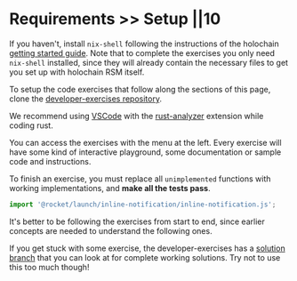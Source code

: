 # Requirements >> Setup ||10

If you haven't, install `nix-shell` following the instructions of the holochain [getting started guide](https://developer.holochain.org/docs/install/). Note that to complete the exercises you only need `nix-shell` installed, since they will already contain the necessary files to get you set up with holochain RSM itself.

To setup the code exercises that follow along the sections of this page, clone the [developer-exercises repository](https://github.com/holochain-gym/developer-exercises).

We recommend using [VSCode](https://code.visualstudio.com/) with the [rust-analyzer](https://rust-analyzer.github.io/) extension while coding rust.

You can access the exercises with the menu at the left. Every exercise will have some kind of interactive playground, some documentation or sample code and instructions.

To finish an exercise, you must replace all `unimplemented` functions with working implementations, and **make all the tests pass**. 

```js script
import '@rocket/launch/inline-notification/inline-notification.js';
```
<inline-notification type="warning" title="Order of exercises">

It's better to be following the exercises from start to end, since earlier concepts are needed to understand the following ones.

</inline-notification>

<inline-notification type="tip" title="Solutions">

If you get stuck with some exercise, the developer-exercises has a [solution branch](https://github.com/holochain-gym/developer-exercises/tree/solution) that you can look at for complete working solutions. Try not to use this too much though!

</inline-notification>
